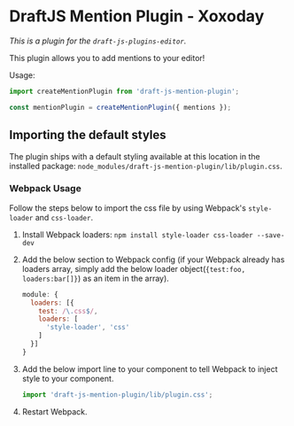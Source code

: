# DraftJS Mention Plugin - Xoxoday

*This is a plugin for the `draft-js-plugins-editor`.*

This plugin allows you to add mentions to your editor!

Usage:

```js
import createMentionPlugin from 'draft-js-mention-plugin';

const mentionPlugin = createMentionPlugin({ mentions });
```

## Importing the default styles

The plugin ships with a default styling available at this location in the installed package:
`node_modules/draft-js-mention-plugin/lib/plugin.css`.

### Webpack Usage
Follow the steps below to import the css file by using Webpack's `style-loader` and `css-loader`.

1. Install Webpack loaders: `npm install style-loader css-loader --save-dev`
2. Add the below section to Webpack config (if your Webpack already has loaders array, simply add the below loader object(`{test:foo, loaders:bar[]}`) as an item in the array).

    ```js
    module: {
      loaders: [{
        test: /\.css$/,
        loaders: [
          'style-loader', 'css'
        ]
      }]
    }
    ```

3. Add the below import line to your component to tell Webpack to inject style to your component.

    ```js
    import 'draft-js-mention-plugin/lib/plugin.css';
    ```
4. Restart Webpack.

